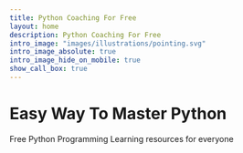 ```yaml
---
title: Python Coaching For Free
layout: home
description: Python Coaching For Free
intro_image: "images/illustrations/pointing.svg"
intro_image_absolute: true
intro_image_hide_on_mobile: true
show_call_box: true
---
```


# Easy Way To Master Python

Free Python Programming Learning resources for everyone  
